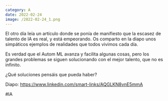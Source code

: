 ```yaml
--- 
category: A 
date: 2022-02-24 
image: /2022-02-24_1.png 
--- 
```


El otro día leía un artículo donde se ponía de manifiesto que la escasez de talento de IA es real, y está empeorando. Os comparto en la diapo unos simpáticos ejemplos de realidades que todos vivimos cada día.

Es verdad que el Autom ML avanza y facilita algunas cosas, pero los grandes problemas se siguen solucionando con el mejor talento, que no es infinito.

¿Qué soluciones pensáis que pueda haber?

Diapo: https://www.linkedin.com/smart-links/AQGLKN8vnE5mmA

#IA